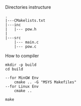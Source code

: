 
Directories instructure

    .
    |---CMakelists.txt
    |---inc
    |   |--- pow.h
    |
    |---src
        |--- main.c
        |--- pow.c


How to compiler

    mkdir -p build
    cd build

    --for MinGW Env
        cmake .. -G "MSYS Makefiles"
    --for Linux Env
        cmake ..

    make 
